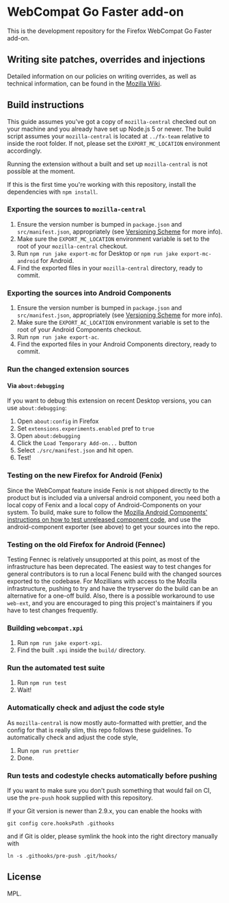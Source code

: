 # WebCompat Go Faster add-on

This is the development repository for the Firefox WebCompat Go Faster add-on.

## Writing site patches, overrides and injections

Detailed information on our policies on writing overrides, as well as technical information, can be found in the [Mozilla Wiki](https://wiki.mozilla.org/Compatibility/Go_Faster_Addon/Override_Policies_and_Workflows).

## Build instructions

This guide assumes you've got a copy of `mozilla-central` checked out on your machine and you already have set up Node.js 5 or newer. The build script assumes your `mozilla-central` is located at `../fx-team` relative to inside the root folder. If not, please set the `EXPORT_MC_LOCATION` environment accordingly.

Running the extension without a built and set up `mozilla-central` is not possible at the moment.

If this is the first time you're working with this repository, install the dependencies with `npm install`.

### Exporting the sources to `mozilla-central`

1. Ensure the version number is bumped in `package.json` and `src/manifest.json`, appropriately (see [Versioning Scheme](https://github.com/mozilla/webcompat-addon/wiki/Versioning-Scheme) for more info).
2. Make sure the `EXPORT_MC_LOCATION` environment variable is set to the root of your `mozilla-central` checkout.
3. Run `npm run jake export-mc` for Desktop or `npm run jake export-mc-android` for Android.
4. Find the exported files in your `mozilla-central` directory, ready to commit.

### Exporting the sources into Android Components

1. Ensure the version number is bumped in `package.json` and `src/manifest.json`, appropriately (see [Versioning Scheme](https://github.com/mozilla/webcompat-addon/wiki/Versioning-Scheme) for more info).
2. Make sure the `EXPORT_AC_LOCATION` environment variable is set to the root of your Android Components checkout.
3. Run `npm run jake export-ac`.
4. Find the exported files in your Android Components directory, ready to commit.

### Run the changed extension sources

#### Via `about:debugging`

If you want to debug this extension on recent Desktop versions, you can use `about:debugging`:

1. Open `about:config` in Firefox
2. Set `extensions.experiments.enabled` pref to `true`
3. Open `about:debugging`
4. Click the `Load Temporary Add-on...` button
5. Select `./src/manifest.json` and hit open.
6. Test!

### Testing on the new Firefox for Android (Fenix)

Since the WebCompat feature inside Fenix is not shipped directly to the product but is included via a universal android component, you need both a local copy of Fenix and a local copy of Android-Components on your system. To build, make sure to follow the [Mozilla Android Components' instructions on how to test unreleased component code](https://mozac.org/contributing/testing-components-inside-app), and use the android-component exporter (see above) to get your sources into the repo.

### Testing on the old Firefox for Android (Fennec)

Testing Fennec is relatively unsupported at this point, as most of the infrastructure has been deprecated. The easiest way to test changes for general contributors is to run a local Fenenc build with the changed sources exported to the codebase. For Mozillians with access to the Mozilla infrastructure, pushing to try and have the tryserver do the build can be an alternative for a one-off build. Also, there is a possible workaround to use `web-ext`, and you are encouraged to ping this project's maintainers if you have to test changes frequently.

### Building `webcompat.xpi`

1. Run `npm run jake export-xpi`.
2. Find the built `.xpi` inside the `build/` directory.

### Run the automated test suite

1. Run `npm run test`
2. Wait!

### Automatically check and adjust the code style

As `mozilla-central` is now mostly auto-formatted with prettier, and the config for that is really slim, this repo follows these guidelines. To automatically check and adjust the code style,

1. Run `npm run prettier`
2. Done.

### Run tests and codestyle checks automatically before pushing

If you want to make sure you don't push something that would fail on CI, use the `pre-push` hook supplied with this repository.

If your Git version is newer than 2.9.x, you can enable the hooks with

```
git config core.hooksPath .githooks
```

and if Git is older, please symlink the hook into the right directory manually with

```
ln -s .githooks/pre-push .git/hooks/
```

## License

MPL.
